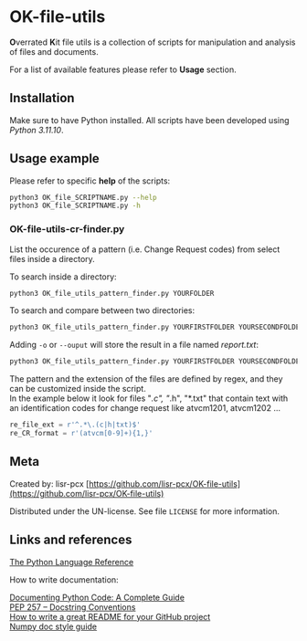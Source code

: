 # OK-file-utils

**O**verrated **K**it file utils is a collection of scripts for manipulation and analysis of files and documents.

For a list of available features please refer to **Usage** section.

## Installation

Make sure to have Python installed. All scripts have been developed using *Python 3.11.10*.

## Usage example

Please refer to specific **help** of the scripts:

```sh
python3 OK_file_SCRIPTNAME.py --help
python3 OK_file_SCRIPTNAME.py -h
```

### OK-file-utils-cr-finder.py

List the occurence of a pattern (i.e. Change Request codes) from select files inside a directory.  

To search inside a directory:

```sh
python3 OK_file_utils_pattern_finder.py YOURFOLDER
```

To search and compare between two directories:

```sh
python3 OK_file_utils_pattern_finder.py YOURFIRSTFOLDER YOURSECONDFOLDER
```

Adding `-o` or `--ouput` will store the result in a file named *report.txt*:

```sh
python3 OK_file_utils_pattern_finder.py YOURFIRSTFOLDER YOURSECONDFOLDER --output
```

The pattern and the extension of the files are defined by regex, and they can be customized inside the script.  
In the example below it look for files "*.c", "*.h", "*.txt" that contain text with an identification codes for change request like atvcm1201, atvcm1202 ...

```python
re_file_ext = r'^.*\.(c|h|txt)$'
re_CR_format = r'(atvcm[0-9]+){1,}'
```

## Meta

Created by: lisr-pcx [https://github.com/lisr-pcx/OK-file-utils](https://github.com/lisr-pcx/OK-file-utils)

Distributed under the UN-license. See file ``LICENSE`` for more information.

## Links and references

[The Python Language Reference](https://docs.python.org/3/reference/index.html)

How to write documentation:

[Documenting Python Code: A Complete Guide](https://realpython.com/documenting-python-code/)  
[PEP 257 – Docstring Conventions](https://peps.python.org/pep-0257/)  
[How to write a great README for your GitHub project](https://dbader.org/blog/write-a-great-readme-for-your-github-project)  
[Numpy doc style guide](https://numpydoc.readthedocs.io/en/latest/format.html)  
